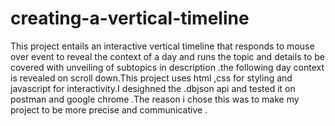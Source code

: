 # creating-a-vertical-timeline

This project entails an interactive vertical timeline that responds to mouse over event to reveal the context of a day and runs the topic and details to be covered with unveiling of subtopics in description .the following day context is revealed on scroll down.This project uses html ,css for styling  and javascript for interactivity.I desighned the .dbjson api and tested it on postman and google chrome .The reason i chose this was to make my project to be more precise and communicative .
